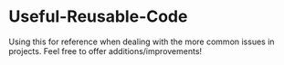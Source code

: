 # Useful-Reusable-Code
Using this for reference when dealing with the more common issues in projects. Feel free to offer additions/improvements!
